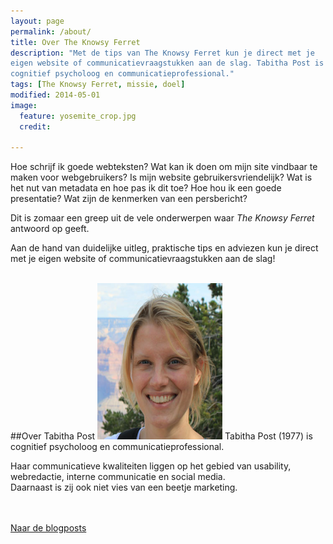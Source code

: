 ```yaml
---
layout: page
permalink: /about/
title: Over The Knowsy Ferret
description: "Met de tips van The Knowsy Ferret kun je direct met je
eigen website of communicatievraagstukken aan de slag. Tabitha Post is
cognitief psycholoog en communicatieprofessional."
tags: [The Knowsy Ferret, missie, doel]
modified: 2014-05-01
image:
  feature: yosemite_crop.jpg
  credit: 
  
---
```

Hoe schrijf ik goede webteksten? Wat kan ik doen om
mijn site vindbaar te maken voor webgebruikers? Is mijn website gebruikersvriendelijk? Wat is het nut van metadata en
hoe pas ik dit toe? Hoe hou ik een goede presentatie? Wat zijn de
kenmerken van een persbericht?

Dit is zomaar een greep uit de vele onderwerpen waar <em>The Knowsy
Ferret</em> antwoord op geeft.

Aan de hand van duidelijke uitleg, praktische tips en adviezen kun je direct
met je eigen website of communicatievraagstukken aan de slag!
<br><br>



##Over Tabitha Post
<img class="floatright" height="250" width="200" src="/images/tabithapost.jpg">
Tabitha Post (1977) is cognitief psycholoog en
communicatieprofessional.

Haar communicatieve kwaliteiten liggen op het gebied van
usability, webredactie, interne communicatie en social
media.<br>
Daarnaast is zij ook niet vies van een beetje marketing.

<br><br>
<a markdown="0" href="{{ site.url }}/" class="btn">Naar
de blogposts</a>


